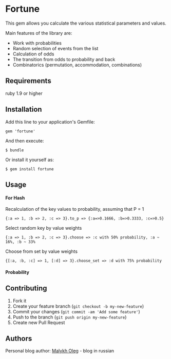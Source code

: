 # Fortune

This gem allows you calculate the various statistical parameters and values.

Main features of the library are:
* Work with probabilities
* Random selection of events from the list
* Calculation of odds
* The transition from odds to probability and back
* Combinatorics (permutation, accommodation, combinations)

## Requirements

ruby 1.9 or higher

## Installation

Add this line to your application's Gemfile:

    gem 'fortune'

And then execute:

    $ bundle

Or install it yourself as:

    $ gem install fortune

## Usage

#### For Hash

Recalculation of the key values to probability, assuming that P = 1

    {:a => 1, :b => 2, :c => 3}.to_p => {:a=>0.1666, :b=>0.3333, :c=>0.5}

Select random key by value weights

    {:a => 1, :b => 2, :c => 3}.choose => :c with 50% probability, :a ~ 16%, :b ~ 33%

Choose from set by value weights

    {[:a, :b, :c] => 1, [:d] => 3}.choose_set => :d with 75% probability


#### Probability


## Contributing

1. Fork it
2. Create your feature branch (`git checkout -b my-new-feature`)
3. Commit your changes (`git commit -am 'Add some feature'`)
4. Push to the branch (`git push origin my-new-feature`)
5. Create new Pull Request

## Authors

Personal blog author: [Malykh Oleg](http://es0.ru/) - blog in russian
